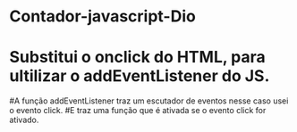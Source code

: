 # Contador-javascript-Dio
# Substitui o onclick do HTML, para ultilizar o addEventListener do JS.
#A função addEventListener traz um escutador de eventos nesse caso usei o evento click.
#E traz uma função que é ativada se o evento click for ativado.
